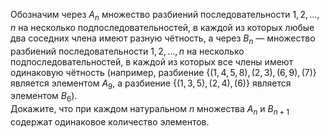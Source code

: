Обозначим через $A_n$ множество разбиений последовательности $1, 2, \dots, 
n$ на несколько подпоследовательностей, в каждой из которых любые 
два соседних члена имеют разную чётность, а через $B_n$ — множество 
разбиений последовательности $1, 2, \dots, n$ на несколько 
подпоследовательностей, в каждой из которых все члены имеют 
одинаковую чётность (например, разбиение $\{(1, 4, 5, 8), (2, 3), (6, 9), (7)\}$ 
является элементом $A_9$, а разбиение $\{(1, 3, 5), (2, 4), (6)\}$ 
является элементом $B_6$). 
<br/>
   Докажите, что при каждом натуральном $n$ множества $A_n$ и $B_{n+1}$ 
содержат одинаковое количество элементов.